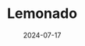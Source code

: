 ---  
layout: startup_page  
title: "Lemonado"  
id: "lemonado.io"  
permalink: "/lemonadolemonado.io07172024/"  
website: "https://lemonado.io/"  
funding_round: "Seed"  
funding_amount: "$1.4M"  
investors: "node.vc, Alexander Aghassipour"  
about: "Lemonado is a no-code platform that uses AI to help non-developers build business software. It automates workflows and streamlines business processes by offering tools for data visualization and handling, integrating with various data sources like Hubspot, Postgres, and Google Sheets. Its unique 'building block' mechanism provides easily implementable functionalities."  
markets: "Software, AI, No-code, Analytics, Artificial Intelligence (AI), Enterprise Software, Information Technology, Productivity Tools, SaaS, Web Apps"  
hq: "Stockholm, Stockholm County, Sweden"  
founded_year: "2024"  
linkedin: "https://www.linkedin.com/company/lemonado/"  
twitter: "https://twitter.com/LemonadoHQ"  
instagram: ""  
facebook: "https://www.facebook.com/profile.php?id=100087148495500"  
crunchbase: "https://www.crunchbase.com/organization/lemonado"  
pitchbook: "https://pitchbook.com/profiles/company/608754-25"  

date_display: "17-Jul-2024"  
date: "2024-07-17"

# SEO Optimization  
meta_title: "Lemonado - Seed Funding ($1.4M)"  
meta_description: "Lemonado, Lemonado is a no-code platform that uses AI to help non-developers build business software. It automates workflows and streamlines business processes ..."  
meta_keywords: "Lemonado, Software, AI, No-code, Analytics, Artificial Intelligence (AI), Enterprise Software, Information Technology, Productivity Tools, SaaS, Web Apps, Seed funding"  
canonical_url: "https://startup.projectstartups.com/lemonadolemonado.io07172024/"  
---